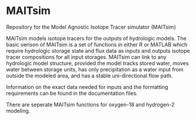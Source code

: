 # MAITsim
Repository for the Model Agnostic Isotope Tracer simulator (MAITsim)

MAITsim models isotope tracers for the outputs of hydrologic models. The basic verison of MAITsim is a set of functions in either R or MATLAB which require hydrologic storage state and flux data as inputs and outputs isotope tracer compositions for all input storages. MAITsim can link to any hydrologic model structure, provided the model tracks stored water, moves water between storage units, has only precipitation as a water input from outside the modeled area, and has a stable uni-directional flow path.

Information on the exact data needed for inputs and the formatting requirements can be found in the documentation files.

There are seperate MAITsim functions for oxygen-18 and hydrogen-2 modeling.
